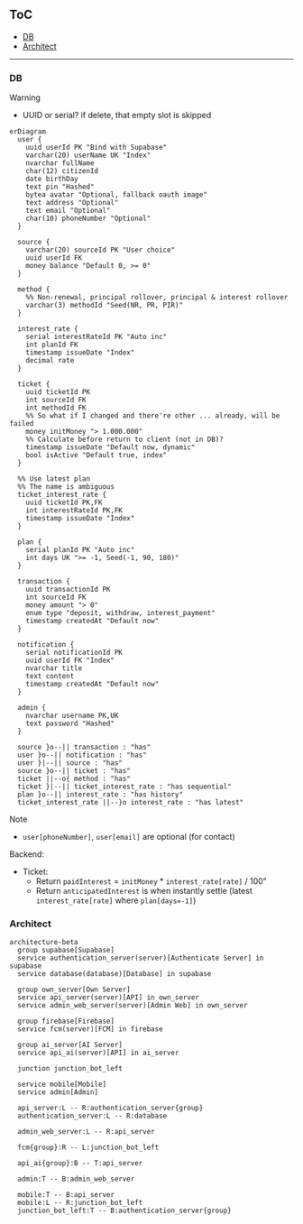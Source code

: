## ToC

<!-- START doctoc generated TOC please keep comment here to allow auto update -->
<!-- DON'T EDIT THIS SECTION, INSTEAD RE-RUN doctoc TO UPDATE -->

- [DB](#db)
- [Architect](#architect)

<!-- END doctoc generated TOC please keep comment here to allow auto update -->

---

### DB

> [!WARNING]
>
> - UUID or serial? if delete, that empty slot is skipped

```mermaid
erDiagram
  user {
    uuid userId PK "Bind with Supabase"
    varchar(20) userName UK "Index"
    nvarchar fullName
    char(12) citizenId
    date birthDay
    text pin "Hashed"
    bytea avatar "Optional, fallback oauth image"
    text address "Optional"
    text email "Optional"
    char(10) phoneNumber "Optional"
  }

  source {
    varchar(20) sourceId PK "User choice"
    uuid userId FK
    money balance "Default 0, >= 0"
  }

  method {
    %% Non-renewal, principal rollover, principal & interest rollover
    varchar(3) methodId "Seed(NR, PR, PIR)"
  }

  interest_rate {
    serial interestRateId PK "Auto inc"
    int planId FK
    timestamp issueDate "Index"
    decimal rate
  }

  ticket {
    uuid ticketId PK
    int sourceId FK
    int methodId FK
    %% So what if I changed and there're other ... already, will be failed
    money initMoney "> 1.000.000"
    %% Calculate before return to client (not in DB)?
    timestamp issueDate "Default now, dynamic"
    bool isActive "Default true, index"
  }

  %% Use latest plan
  %% The name is ambiguous
  ticket_interest_rate {
    uuid ticketId PK,FK
    int interestRateId PK,FK
    timestamp issueDate "Index"
  }

  plan {
    serial planId PK "Auto inc"
    int days UK ">= -1, Seed(-1, 90, 180)"
  }

  transaction {
    uuid transactionId PK
    int sourceId FK
    money amount "> 0"
    enum type "deposit, withdraw, interest_payment"
    timestamp createdAt "Default now"
  }

  notification {
    serial notificationId PK
    uuid userId FK "Index"
    nvarchar title
    text content
    timestamp createdAt "Default now"
  }

  admin {
    nvarchar username PK,UK
    text password "Hashed"
  }

  source }o--|| transaction : "has"
  user }o--|| notification : "has"
  user }|--|| source : "has"
  source }o--|| ticket : "has"
  ticket ||--o{ method : "has"
  ticket }|--|| ticket_interest_rate : "has sequential"
  plan }o--|| interest_rate : "has history"
  ticket_interest_rate ||--}o interest_rate : "has latest"
```

> [!NOTE]
>
> - `user[phoneNumber]`, `user[email]` are optional (for contact)

Backend:

- Ticket:
  - Return `paidInterest` = `initMoney` \* `interest_rate[rate]` / 100"
  - Return `anticipatedInterest` is when instantly settle (latest `interest_rate[rate]` where `plan[days=-1]`)

### Architect

```mermaid
architecture-beta
  group supabase[Supabase]
  service authentication_server(server)[Authenticate Server] in supabase
  service database(database)[Database] in supabase

  group own_server[Own Server]
  service api_server(server)[API] in own_server
  service admin_web_server(server)[Admin Web] in own_server

  group firebase[Firebase]
  service fcm(server)[FCM] in firebase

  group ai_server[AI Server]
  service api_ai(server)[API] in ai_server

  junction junction_bot_left

  service mobile[Mobile]
  service admin[Admin]

  api_server:L -- R:authentication_server{group}
  authentication_server:L -- R:database

  admin_web_server:L -- R:api_server

  fcm{group}:R -- L:junction_bot_left

  api_ai{group}:B -- T:api_server

  admin:T -- B:admin_web_server

  mobile:T -- B:api_server
  mobile:L -- R:junction_bot_left
  junction_bot_left:T -- B:authentication_server{group}
```
